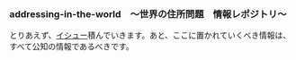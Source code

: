 ### addressing-in-the-world　〜世界の住所問題　情報レポジトリ〜
とりあえず、[イシュー](https://github.com/hfu/addressing-in-the-world/issues)積んでいきます。あと、ここに置かれていくべき情報は、すべて公知の情報であるべきです。
